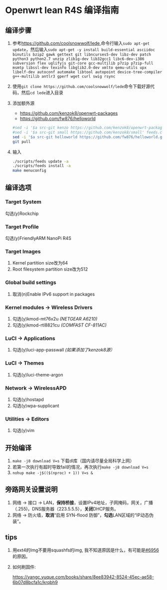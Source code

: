 # Openwrt lean R4S 编译指南

## 编译步骤

1. 参考<https://github.com/coolsnowwolf/lede>,命令行输入```sudo apt-get update```，然后输入```sudo apt-get -y install build-essential asciidoc binutils bzip2 gawk gettext git libncurses5-dev libz-dev patch python3 python2.7 unzip zlib1g-dev lib32gcc1 libc6-dev-i386 subversion flex uglifyjs git-core gcc-multilib p7zip p7zip-full msmtp libssl-dev texinfo libglib2.0-dev xmlto qemu-utils upx libelf-dev autoconf automake libtool autopoint device-tree-compiler g++-multilib antlr3 gperf wget curl swig rsync```

2. 使用```git clone https://github.com/coolsnowwolf/lede```命令下载好源代码，然后```cd lede```进入目录

3. 添加额外源

    + <https://github.com/kenzok8/openwrt-packages>
    + <https://github.com/fw876/helloworld>

    ```bash
    #sed -i '$a src-git kenzo https://github.com/kenzok8/openwrt-packages' feeds.conf.default
    #sed -i '$a src-git small https://github.com/kenzok8/small' feeds.conf.default
    sed -i '$a src-git helloworld https://github.com/fw876/helloworld.git' feeds.conf.default
    git pull
    ```

4. 输入

    ```bash
    ./scripts/feeds update -a
    ./scripts/feeds install -a
    make menuconfig
    ```

## 编译选项

### Target System

勾选(y)Rockchip

### Target Profile

勾选(y)FriendlyARM NanoPi R4S

### Target Images

1. Kernel partition size改为64
2. Root filesystem partition size改为512

### Global build settings

1. 取消(n)Enable IPv6 support in packages

### Kernel modules -> Wireless Drivers

1. 勾选(y)kmod-mt76x2u *(NETGEAR A6210)*
2. 勾选(y)kmod-rtl8821cu *(COMFAST CF-811AC)*

### LuCI -> Applications

1. 勾选(y)luci-app-passwall *(如果添加了kenzok8源）*

### LuCI -> Themes

1. 勾选(y)luci-theme-argon

### Network -> WirelessAPD

1. 勾选(y)hostapd
2. 勾选(y)wpa-supplicant

### Utilities -> Editors

1. 勾选(y)vim

## 开始编译

1. ```make -j8 download V=s``` 下载dl库（国内请尽量全局科学上网）
2. 若第一次执行有超时导致fail的情况，再次执行```make -j8 download V=s```
3. ```nohup make -j$(($(nproc) + 1)) V=s &```

## 旁路网关设置说明

1. 网络 -> 接口 -> LAN，**保持桥接**，设置IPv4地址，子网掩码，网关，广播（.255)，DNS服务器（223.5.5.5），**关闭**DHCP服务。
2. 网络 -> 防火墙，**取消**“启用 SYN-flood 防御”，**勾选**LAN区域的“IP动态伪装”。

## tips

1. 用ext4的Img不要用squashfs的img, 我不知道原因是什么，有可能是[#6956](https://github.com/coolsnowwolf/lede/issues/6956)的原因。

2. 如何刷固件:

    <https://yangc.yuque.com/books/share/8ee83942-8524-45ec-ae58-6b07d8bcfa1c/krqbh9>
